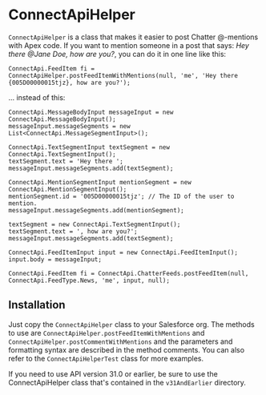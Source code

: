 ConnectApiHelper
================

`ConnectApiHelper` is a class that makes it easier to post Chatter @-mentions with Apex code. If you want to mention someone in a post that says: *Hey there @Jane Doe, how are you?*, you can do it in one line like this:

    ConnectApi.FeedItem fi = ConnectApiHelper.postFeedItemWithMentions(null, 'me', 'Hey there {005D00000015tjz}, how are you?');

... instead of this:

    ConnectApi.MessageBodyInput messageInput = new ConnectApi.MessageBodyInput();
    messageInput.messageSegments = new List<ConnectApi.MessageSegmentInput>();

    ConnectApi.TextSegmentInput textSegment = new ConnectApi.TextSegmentInput();
    textSegment.text = 'Hey there ';
    messageInput.messageSegments.add(textSegment);

    ConnectApi.MentionSegmentInput mentionSegment = new ConnectApi.MentionSegmentInput();
    mentionSegment.id = '005D00000015tjz'; // The ID of the user to mention.
    messageInput.messageSegments.add(mentionSegment);

    textSegment = new ConnectApi.TextSegmentInput();
    textSegment.text = ', how are you?';
    messageInput.messageSegments.add(textSegment);

    ConnectApi.FeedItemInput input = new ConnectApi.FeedItemInput();
    input.body = messageInput;

    ConnectApi.FeedItem fi = ConnectApi.ChatterFeeds.postFeedItem(null, ConnectApi.FeedType.News, 'me', input, null);

Installation
------------

Just copy the `ConnectApiHelper` class to your Salesforce org. The methods to use are `ConnectApiHelper.postFeedItemWithMentions` and `ConnectApiHelper.postCommentWithMentions` and the parameters and formatting syntax are described in the method comments. You can also refer to the `ConnectApiHelperTest` class for more examples.

If you need to use API version 31.0 or earlier, be sure to use the ConnectApiHelper class that's contained in the `v31AndEarlier` directory.
